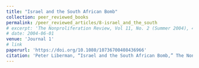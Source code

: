 ```yaml
---
title: "Israel and the South African Bomb"
collection: peer_reviewed_books
permalink: /peer_reviewed_articles/8-israel_and_the_south
# excerpt: 'The Nonproliferation Review, Vol 11, No. 2 (Summer 2004), 46–80.'
# date: 2004-06-01
venue: 'Journal 1'
# link
paperurl: 'https://doi.org/10.1080/10736700408436966' 
citation: 'Peter Liberman, “Israel and the South African Bomb,” The Nonproliferation Review, Vol 11, No. 2 (Summer 2004): 46–80.'
---
```


<!-- [Download paper here](http://academicpages.github.io/files/paper1.pdf) -->

<!-- Recommended citation: Your Name, You. (2009). "Paper Title Number 1." <i>Journal 1</i>. 1(1). -->
